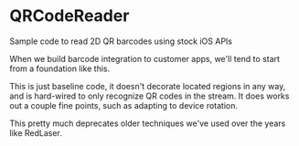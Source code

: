 # QRCodeReader

Sample code to read 2D QR barcodes using stock iOS APIs

When we build barcode integration to customer apps, we'll tend to start from a foundation like this.

This is just baseline code, it doesn't decorate located regions in any way, and is hard-wired to only recognize QR codes in the stream. It does works out a couple fine points, such as adapting to device rotation.

This pretty much deprecates older techniques we've used over the years like RedLaser.
